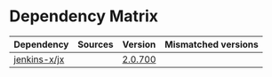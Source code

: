 # Dependency Matrix

Dependency | Sources | Version | Mismatched versions
---------- | ------- | ------- | -------------------
[jenkins-x/jx](https://github.com/jenkins-x/jx.git) |  | [2.0.700](https://github.com/jenkins-x/jx/releases/tag/v2.0.700) | 
